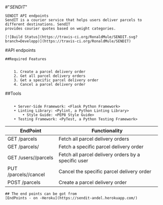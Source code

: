#"*SENDIT*" 
~~~
SENDIT API endpoints
SendIT is a courier service that helps users deliver parcels to different destinations. SendIT
provides courier quotes based on weight categories.

[![Build Status](https://travis-ci.org/RonaldMule/SENDIT.svg?branch=Developp)](https://travis-ci.org/RonaldMule/SENDIT)

~~~
#API endpoints



~~~
##Required Features


    1. Create a parcel delivery order
    2. Get all parcel delivery orders
    3. Get a specific parcel delivery order
    4. Cancel a parcel delivery order
~~~

##Tools

~~~

    • Server-Side Framework: <Flask Python Framework>
    • Linting Library: <Pylint, a Python Linting Library>
        • Style Guide: <PEP8 Style Guide>
    • Testing Framework: <PyTest, a Python Testing Framework>
~~~

|     EndPoint 	                |                Functionality             | 
|-------------------------------|------------------------------------------|
|GET /parcels                   |Fetch all parcel delivery orders          |
|GET /parcels/<parcelId>        |Fetch a specific parcel delivery order    |
|GET /users/<userId>/parcels    |Fetch all parcel delivery orders by a specific user|
|PUT /parcels/<parcelId>/cancel |Cancel the specific parcel delivery order|
|POST /parcels                  |Create a parcel delivery order         |

~~~
## The end points can be got from 
[EndPoints - on -Heroku](https://sendit-andel.herokuapp.com/)
~~~